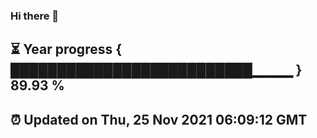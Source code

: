 ### Hi there 👋
⏳ Year progress { ██████████████████████████▁▁▁▁ } 89.93 %
---
⏰ Updated on Thu, 25 Nov 2021 06:09:12 GMT
---
